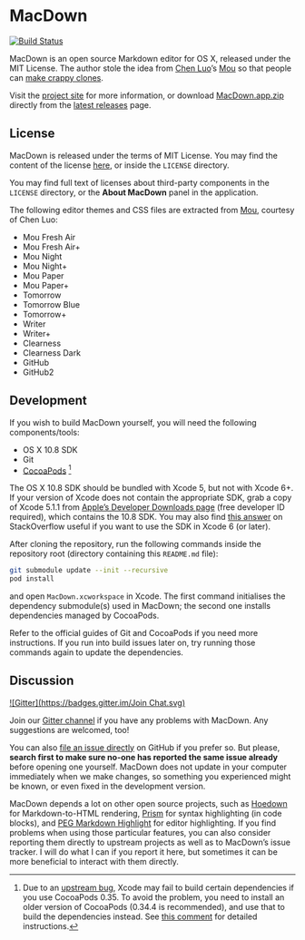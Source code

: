 # MacDown

[![Build Status](https://travis-ci.org/uranusjr/macdown.svg?branch=master)](https://travis-ci.org/uranusjr/macdown)

MacDown is an open source Markdown editor for OS X, released under the MIT License. The author stole the idea from [Chen Luo](https://twitter.com/chenluois)’s [Mou](http://mouapp.com) so that people can [make crappy clones](https://twitter.com/remaerd/status/484914820408279040).

Visit the [project site](http://macdown.uranusjr.com/) for more information, or download [MacDown.app.zip](http://macdown.uranusjr.com/download/latest/) directly from the [latest releases](https://github.com/uranusjr/macdown/releases/latest) page.

## License

MacDown is released under the terms of MIT License. You may find the content of the license [here](http://opensource.org/licenses/MIT), or inside the `LICENSE` directory.

You may find full text of licenses about third-party components in the `LICENSE` directory, or the **About MacDown** panel in the application.

The following editor themes and CSS files are extracted from [Mou](http://mouapp.com), courtesy of Chen Luo:

* Mou Fresh Air
* Mou Fresh Air+
* Mou Night
* Mou Night+
* Mou Paper
* Mou Paper+
* Tomorrow
* Tomorrow Blue
* Tomorrow+
* Writer
* Writer+
* Clearness
* Clearness Dark
* GitHub
* GitHub2

## Development

If you wish to build MacDown yourself, you will need the following components/tools:

* OS X 10.8 SDK
* Git
* [CocoaPods](http://cocoapods.org) [^1]

The OS X 10.8 SDK should be bundled with Xcode 5, but not with Xcode 6+. If your version of Xcode does not contain the appropriate SDK, grab a copy of Xcode 5.1.1 from [Apple’s Developer Downloads page](https://developer.apple.com/downloads/index.action) (free developer ID required), which contains the 10.8 SDK. You may also find [this answer](http://stackoverflow.com/a/11424966/1376863) on StackOverflow useful if you want to use the SDK in Xcode 6 (or later).

After cloning the repository, run the following commands inside the repository root (directory containing this `README.md` file):

```bash
git submodule update --init --recursive
pod install
```

and open `MacDown.xcworkspace` in Xcode. The first command initialises the dependency submodule(s) used in MacDown; the second one installs dependencies managed by CocoaPods.

Refer to the official guides of Git and CocoaPods if you need more instructions. If you run into build issues later on, try running those commands again to update the dependencies.

## Discussion

[![Gitter](https://badges.gitter.im/Join Chat.svg)](https://gitter.im/uranusjr/macdown?utm_source=badge&utm_medium=badge&utm_campaign=pr-badge)

Join our [Gitter channel](https://gitter.im/uranusjr/macdown?utm_source=share-link&utm_medium=link&utm_campaign=share-link) if you have any problems with MacDown. Any suggestions are welcomed, too!

You can also [file an issue directly](https://github.com/uranusjr/macdown/issues/new) on GitHub if you prefer so. But please, **search first to make sure no-one has reported the same issue already** before opening one yourself. MacDown does not update in your computer immediately when we make changes, so something you experienced might be known, or even fixed in the development version.

MacDown depends a lot on other open source projects, such as [Hoedown](https://github.com/hoedown/hoedown) for Markdown-to-HTML rendering, [Prism](http://prismjs.com) for syntax highlighting (in code blocks), and [PEG Markdown Highlight](https://github.com/ali-rantakari/peg-markdown-highlight) for editor highlighting. If you find problems when using those particular features, you can also consider reporting them directly to upstream projects as well as to MacDown’s issue tracker. I will do what I can if you report it here, but sometimes it can be more beneficial to interact with them directly.

[^1]: Due to an [upstream bug](https://github.com/CocoaPods/CocoaPods/issues/2559), Xcode may fail to build certain dependencies if you use CocoaPods 0.35. To avoid the problem, you need to install an older version of CocoaPods (0.34.4 is recommended), and use that to build the dependencies instead. See [this comment](https://github.com/uranusjr/macdown/issues/220#issuecomment-65014799) for detailed instructions.
